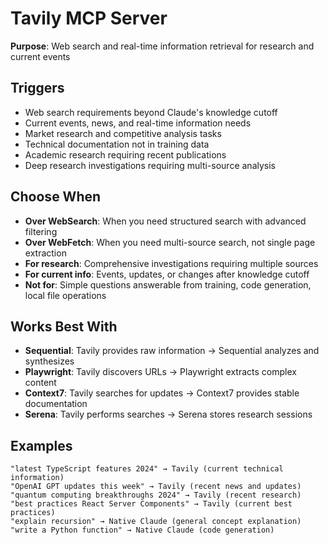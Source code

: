 # Tavily MCP Server

**Purpose**: Web search and real-time information retrieval for research and current events

## Triggers
- Web search requirements beyond Claude's knowledge cutoff
- Current events, news, and real-time information needs
- Market research and competitive analysis tasks
- Technical documentation not in training data
- Academic research requiring recent publications
- Deep research investigations requiring multi-source analysis

## Choose When
- **Over WebSearch**: When you need structured search with advanced filtering
- **Over WebFetch**: When you need multi-source search, not single page extraction
- **For research**: Comprehensive investigations requiring multiple sources
- **For current info**: Events, updates, or changes after knowledge cutoff
- **Not for**: Simple questions answerable from training, code generation, local file operations

## Works Best With
- **Sequential**: Tavily provides raw information → Sequential analyzes and synthesizes
- **Playwright**: Tavily discovers URLs → Playwright extracts complex content
- **Context7**: Tavily searches for updates → Context7 provides stable documentation
- **Serena**: Tavily performs searches → Serena stores research sessions

## Examples
```
"latest TypeScript features 2024" → Tavily (current technical information)
"OpenAI GPT updates this week" → Tavily (recent news and updates)
"quantum computing breakthroughs 2024" → Tavily (recent research)
"best practices React Server Components" → Tavily (current best practices)
"explain recursion" → Native Claude (general concept explanation)
"write a Python function" → Native Claude (code generation)
```
